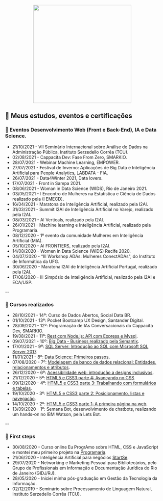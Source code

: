 <p align="center">
  <img src="https://media.giphy.com/media/fXnx6vSSrzY92rTONJ/giphy.gif?cid=ecf05e47zyzmcn0k4jxbi2qa0vvic3nlweqevkjk45h707ni&rid=giphy.gif&ct=g" width="320" height="320" />
</p>

## 📝 Meus estudos, eventos e certificações

### 🔹 Eventos Desenvolvimento Web (Front e Back-End), IA e Data Science.

- 21/10/2021 - VII Seminário Internacional sobre Análise de Dados na Administração Pública, Instituto Serzedello Corrêa (TCU).
- 02/08/2021 - Cappacita Dev: Fase From Zero, SMARKIO.
- 28/07/2021 - Webinar Machine Learning, EMPOWER.
- 27/07/2021 - Festival de Inverno: Aplicações de Big Data e Inteligência Artificial para People Analytics, LABDATA - FIA.
- 26/07/2021 - Data4Winter 2021, Data lovers.
- 17/07/2021 - Front in Sampa 2021.
- 08/06/2021 - Woman in Data Science (WIDS), Rio de Janeiro 2021.
- 03/05/2021 - I Encontro de Mulheres na Estatística e Ciência de Dados realizado pela (I EMECD).
- 16/04/2021 - Maratona de Inteligência Artificial, realizado pela I2AI.
- 31/03/2021 - Summit I2AI de Inteligência Artificial no Varejo, realizado pela I2AI.
- 08/03/2021 - AI Verticals, realizado pela I2AI.
- 26/01/2021 - Machine learning e Inteligência Artificial, realizado pela Programaria.
- 08/12/2020 - 1º evento da comunidade Mulheres em Inteligência Artificial (MIA).
- 05/10/2020 - AI FRONTIERS, realizado pela I2AI.
- 14/08/2020 - Women in Data Science (WiDS) Recife 2020.
- 04/07/2020 - “III Workshop ADAs: Mulheres ConectADAs", do Instituto de Informática da UFG.
- 30/06/2020 - Maratona I2AI de Inteligência Artificial Portugal, realizado pela I2AI.
- 17/06/2020 - III Simpósio de Inteligência Artificial, realizado pela I2AI e ECA/USP.

--
### 🔹 Cursos realizados

- 28/10/2021 - 14º: Curso de Dados Abertos, Social Data BR.
- 01/10/2021 - 13º: Pocket Bootcamp UX Design, Santander Digital.
- 28/09/2021 - 12º: Programação de IAs Conversacionais do Cappacita Dev, SMARKIO.
- 19/08/2021 - 11º: [Rest com Node.js: API com Express e Mysql](https://cursos.alura.com.br/certificate/4940a1b8-b3ba-4929-8d30-8361ef8f891a).
- 09/07/2021 - 10º: [Big Data - Business realizado pela Semantix](https://badgr.com/public/assertions/F_ID3Z5vRfuivCMjUWsbfQ).
- 17/01/2021 - 9º: [SQL Server: Introdução ao SQL com Microsoft SQL Server 2017](https://cursos.alura.com.br/certificate/TATIMES-ALMEIDA/sql-com-sql-server-2017).
- 11/01/2021 - 8º: [Data Science: Primeiros passos](https://cursos.alura.com.br/certificate/TATIMES-ALMEIDA/data-science-primeiros-passos).
- 07/08/2020 - 7º: [Modelagem de banco de dados relacional: Entidades, relacionamentos e atributos](https://cursos.alura.com.br/certificate/TATIMES-ALMEIDA/modelagem-banco-relacional-entidade-relacionamento-atributo).
- 26/12/2020 - 6º: [Acessibilidade web: introdução a designs inclusivos](https://cursos.alura.com.br/certificate/TATIMES-ALMEIDA/acessibilidade-web-design-inclusivos). 
- 21/12/2020 - 5º: [HTML5 e CSS3 parte 4: Avançando no CSS](https://cursos.alura.com.br/certificate/TATIMES-ALMEIDA/html5-css3-avancando-css).
- 09/12/2020 - 4º: [HTML5 e CSS3 parte 3: Trabalhando com formulários e tabelas](https://cursos.alura.com.br/certificate/TATIMES-ALMEIDA/html5-css3-formularios-tabelas). 
- 19/10/2020 - 3º: [HTML5 e CSS3 parte 2: Posicionamento, listas e navegação](https://cursos.alura.com.br/certificate/TATIMES-ALMEIDA/html5-css3-posicionamento-listas-navegacao). 
- 14/10/2020 - 2º: [HTML5 e CSS3 parte 1: A primeira página na web](https://cursos.alura.com.br/certificate/TATIMES-ALMEIDA/html5-css3-primeiros-passos). 
- 13/09/2020 - 1º: Semana Bot, desenvolvimento de chatbots, realizando um hands-on no IBM Watson, pela Lets Bot.

--   
### 🔹 First steps

- 30/08/2020 - Curso online Eu ProgrAmo sobre HTML, CSS e JavaScript e montei meu primeiro projeto na [Programaria](https://siteada--taguinara.repl.co/).
- 21/06/2020 - Inteligência Artificial para negócios [StartSe](https://online.startse.com/certificates/bubxuucmx6).
- 29/07/2020 - Networking e Marketing Pessoal para Bibliotecários, pelo Grupo de Profissionais em Informação e Documentação Jurídica do Rio de Janeiro
(GIDJ/RJ).
- 28/05/2020 - Iniciei minha pós-graduação em Gestão da Tecnologia da Informação.
- 02/12/2019 - Seminário sobre Processamento de Linguagem Natural, Instituto Serzedello Corrêa (TCU).

